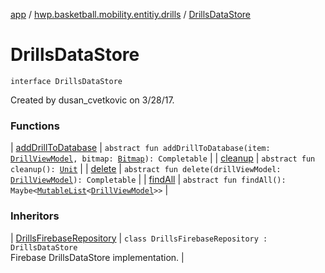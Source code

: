 [app](../../index.md) / [hwp.basketball.mobility.entitiy.drills](../index.md) / [DrillsDataStore](.)

# DrillsDataStore

`interface DrillsDataStore`

Created by dusan_cvetkovic on 3/28/17.

### Functions

| [addDrillToDatabase](add-drill-to-database.md) | `abstract fun addDrillToDatabase(item: `[`DrillViewModel`](../-drill-view-model/index.md)`, bitmap: `[`Bitmap`](https://developer.android.com/reference/android/graphics/Bitmap.html)`): Completable` |
| [cleanup](cleanup.md) | `abstract fun cleanup(): `[`Unit`](https://kotlinlang.org/api/latest/jvm/stdlib/kotlin/-unit/index.html) |
| [delete](delete.md) | `abstract fun delete(drillViewModel: `[`DrillViewModel`](../-drill-view-model/index.md)`): Completable` |
| [findAll](find-all.md) | `abstract fun findAll(): Maybe<`[`MutableList`](https://kotlinlang.org/api/latest/jvm/stdlib/kotlin.collections/-mutable-list/index.html)`<`[`DrillViewModel`](../-drill-view-model/index.md)`>>` |

### Inheritors

| [DrillsFirebaseRepository](../-drills-firebase-repository/index.md) | `class DrillsFirebaseRepository : DrillsDataStore`<br>Firebase DrillsDataStore implementation. |

